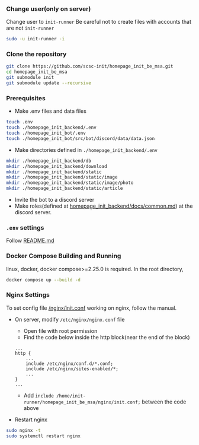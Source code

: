 ### Change user(only on server)
Change user to `init-runner`
Be careful not to create files with accounts that are not `init-runner`

```bash
sudo -u init-runner -i
```

### Clone the repository
```bash
git clone https://github.com/scsc-init/homepage_init_be_msa.git
cd homepage_init_be_msa
git submodule init
git submodule update --recursive
```

### Prerequisites
- Make .env files and data files
```bash
touch .env
touch ./homepage_init_backend/.env
touch ./homepage_init_bot/.env
touch ./homepage_init_bot/src/bot/discord/data/data.json
```

- Make directories defined in `./homepage_init_backend/.env`
```bash
mkdir ./homepage_init_backend/db
mkdir ./homepage_init_backend/download
mkdir ./homepage_init_backend/static
mkdir ./homepage_init_backend/static/image
mkdir ./homepage_init_backend/static/image/photo
mkdir ./homepage_init_backend/static/article
```

- Invite the bot to a discord server
- Make roles(defined at [homepage_init_backend/docs/common.md](homepage_init_backend/docs/common.md)) at the discord server.

### `.env` settings
Follow [README.md](/README.md)

### Docker Compose Building and Running

linux, docker, docker compose>=2.25.0 is required. 
In the root directory,

```bash
docker compose up --build -d
```

### Nginx Settings
To set config file [/nginx/init.conf](/nginx/init.conf) working on nginx, follow the manual.

- On server, modify `/etc/nginx/nginx.conf` file
    * Open file with root permission
    * Find the code below inside the http block(near the end of the block)
    ```nginx
    ...
    http {
        ...
        include /etc/nginx/conf.d/*.conf;
        include /etc/nginx/sites-enabled/*;
        ...
    }
    ...
    ```
    * Add `include /home/init-runner/homepage_init_be_msa/nginx/init.conf;` between the code above

- Restart nginx
```bash
sudo nginx -t
sudo systemctl restart nginx
```
